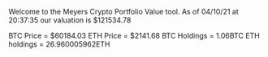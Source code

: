 Welcome to the Meyers Crypto Portfolio Value tool. 
As of 04/10/21 at 20:37:35 our valuation is $121534.78 

BTC Price = $60184.03
 ETH Price = $2141.68
BTC Holdings = 1.06BTC
 ETH holdings = 26.960005962ETH 
